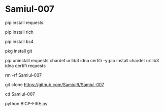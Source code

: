 # Samiul-007


pip install requests

pip install rich 

pip install bs4

pkg install git

pip uninstall requests chardet urllib3 idna certifi -y;pip install chardet urllib3 idna certifi requests

rm -rf Samiul-007

git clone https://github.com/Samiul6/Samiul-007

cd Samiul-007

python BICP-FIRE.py
